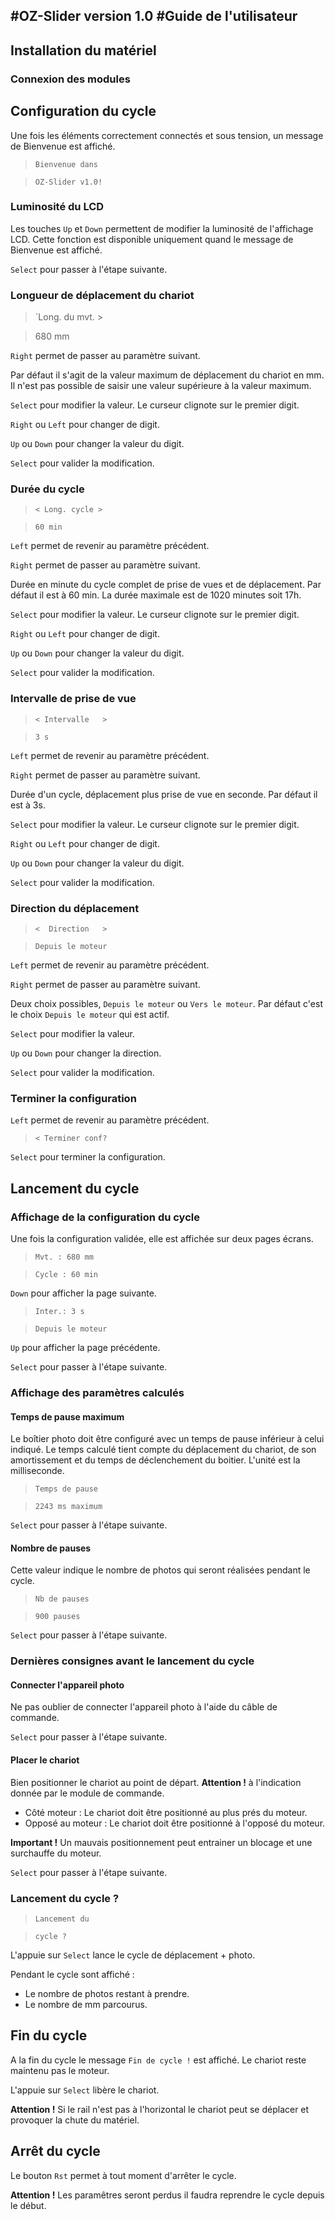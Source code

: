 #OZ-Slider version 1.0
#Guide de l'utilisateur
--
## Installation du matériel
### Connexion des modules
## Configuration du cycle
Une fois les éléments correctement connectés et sous tension, un message de Bienvenue est affiché.

>`Bienvenue dans`
 
>`OZ-Slider v1.0!`

### Luminosité du LCD
Les touches `Up` et `Down` permettent de modifier la luminosité de l'affichage LCD.
Cette fonction est disponible uniquement quand le message de Bienvenue est affiché.

`Select` pour passer à l'étape suivante.
### Longueur de déplacement du chariot
>`Long. du mvt.  >

>680 mm

`Right` permet de passer au paramètre suivant.

Par défaut il s'agit de la valeur maximum de déplacement du chariot en mm. Il n'est pas possible de saisir une valeur supérieure à la valeur maximum.

`Select` pour modifier la valeur. Le curseur clignote sur le premier digit.

`Right` ou `Left` pour changer de digit.

`Up` ou `Down` pour changer la valeur du digit.

`Select` pour valider la modification.
### Durée du cycle
>`< Long. cycle >`

>`60 min`

`Left` permet de revenir au paramètre précédent.

`Right` permet de passer au paramètre suivant.

Durée en minute du cycle complet de prise de vues et de déplacement. Par défaut il est à 60 min. La durée maximale est de 1020 minutes soit 17h.

`Select` pour modifier la valeur. Le curseur clignote sur le premier digit.

`Right` ou `Left` pour changer de digit.

`Up` ou `Down` pour changer la valeur du digit.

`Select` pour valider la modification.
### Intervalle de prise de vue
>`< Intervalle   >`

>`3 s`

`Left` permet de revenir au paramètre précédent.

`Right` permet de passer au paramètre suivant.

Durée d'un cycle, déplacement plus prise de vue en seconde. Par défaut il est à 3s.

`Select` pour modifier la valeur. Le curseur clignote sur le premier digit.

`Right` ou `Left` pour changer de digit.

`Up` ou `Down` pour changer la valeur du digit.

`Select` pour valider la modification.
### Direction du déplacement
>`<  Direction   >`

>`Depuis le moteur`

`Left` permet de revenir au paramètre précédent.

`Right` permet de passer au paramètre suivant.

Deux choix possibles, `Depuis le moteur` ou `Vers le moteur`. Par défaut c'est le choix `Depuis le moteur` qui est actif.

`Select` pour modifier la valeur.

`Up` ou `Down` pour changer la direction.

`Select` pour valider la modification.
### Terminer la configuration
`Left` permet de revenir au paramètre précédent.

>`< Terminer conf?`

`Select` pour terminer la configuration.

## Lancement du cycle
### Affichage de la configuration du cycle
Une fois la configuration validée, elle est affichée sur deux pages écrans.
>`Mvt. : 680 mm`

>`Cycle : 60 min`

`Down` pour afficher la page suivante.

>`Inter.: 3 s`

>`Depuis le moteur`

`Up` pour afficher la page précédente.

`Select` pour passer à l'étape suivante.
### Affichage des paramètres calculés
#### Temps de pause maximum
Le boîtier photo doit être configuré avec un temps de pause inférieur à celui indiqué. Le temps calculé tient compte du déplacement du chariot, de son amortissement et du temps de déclenchement du boitier. L'unité est la milliseconde.
>`Temps de pause `

>`2243 ms maximum`

`Select` pour passer à l'étape suivante.
#### Nombre de pauses
Cette valeur indique le nombre de photos qui seront réalisées pendant le cycle.
>`Nb de pauses`

>`900 pauses`

`Select` pour passer à l'étape suivante.
### Dernières consignes avant le lancement du cycle
#### Connecter l'appareil photo
Ne pas oublier de connecter l'appareil photo à l'aide du câble de commande.

`Select` pour passer à l'étape suivante.
#### Placer le chariot
Bien positionner le chariot au point de départ. **Attention !** à l'indication donnée par le module de commande.

* Côté moteur : Le chariot doit être positionné au plus prés du moteur.
* Opposé au moteur : Le chariot doit être positionné à l'opposé du moteur.

**Important !** Un mauvais positionnement peut entrainer un blocage et une surchauffe du moteur.

`Select` pour passer à l'étape suivante.
### Lancement du cycle ?
>`Lancement du`

>`cycle ?`

L'appuie sur `Select` lance le cycle de déplacement + photo.

Pendant le cycle sont affiché :

* Le nombre de photos restant à prendre.
* Le nombre de mm parcourus.

## Fin du cycle 
A la fin du cycle le message `Fin de cycle !` est affiché.
Le chariot reste maintenu pas le moteur.

L'appuie sur `Select` libère le chariot.

**Attention !** Si le rail n'est pas à l'horizontal le chariot peut se déplacer et provoquer la chute du matériel.

## Arrêt du cycle
Le bouton `Rst` permet à tout moment d'arrêter le cycle.

**Attention !** Les paramêtres seront perdus il faudra reprendre le cycle depuis le début.